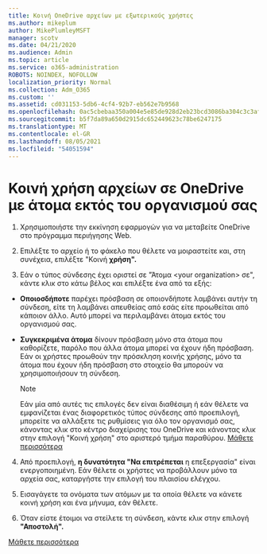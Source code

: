 ```yaml
---
title: Κοινή OneDrive αρχείων με εξωτερικούς χρήστες
ms.author: mikeplum
author: MikePlumleyMSFT
manager: scotv
ms.date: 04/21/2020
ms.audience: Admin
ms.topic: article
ms.service: o365-administration
ROBOTS: NOINDEX, NOFOLLOW
localization_priority: Normal
ms.collection: Adm_O365
ms.custom: ''
ms.assetid: cd031153-5db6-4cf4-92b7-eb562e7b9568
ms.openlocfilehash: 0ac5cbebaa350a004e5e85de928d2eb23bcd3086ba304c3c3afdfa9c13e42188
ms.sourcegitcommit: b5f7da89a650d2915dc652449623c78be6247175
ms.translationtype: MT
ms.contentlocale: el-GR
ms.lasthandoff: 08/05/2021
ms.locfileid: "54051594"
---
```

# <a name="share-files-in-onedrive-with-people-outside-your-organization"></a>Κοινή χρήση αρχείων σε OneDrive με άτομα εκτός του οργανισμού σας

1. Χρησιμοποιήστε την εκκίνηση εφαρμογών για να μεταβείτε OneDrive στο πρόγραμμα περιήγησης Web. 
    
2. Επιλέξτε το αρχείο ή το φάκελο που θέλετε να μοιραστείτε και, στη συνέχεια, επιλέξτε "Κοινή **χρήση".** 
    
3. Εάν ο τύπος σύνδεσης έχει οριστεί σε "Άτομα \<your organization\> σε", κάντε κλικ στο κάτω βέλος και επιλέξτε ένα από τα εξής: 
    
  - **Οποιοσδήποτε** παρέχει πρόσβαση σε οποιονδήποτε λαμβάνει αυτήν τη σύνδεση, είτε τη λαμβάνει απευθείας από εσάς είτε προωθείται από κάποιον άλλο. Αυτό μπορεί να περιλαμβάνει άτομα εκτός του οργανισμού σας. 
    
  - **Συγκεκριμένα άτομα** δίνουν πρόσβαση μόνο στα άτομα που καθορίζετε, παρόλο που άλλα άτομα μπορεί να έχουν ήδη πρόσβαση. Εάν οι χρήστες προωθούν την πρόσκληση κοινής χρήσης, μόνο τα άτομα που έχουν ήδη πρόσβαση στο στοιχείο θα μπορούν να χρησιμοποιήσουν τη σύνδεση. 
    
    > [!NOTE]
    > Εάν μία από αυτές τις επιλογές δεν είναι διαθέσιμη ή εάν θέλετε να εμφανίζεται ένας διαφορετικός τύπος σύνδεσης από προεπιλογή, μπορείτε  να αλλάξετε τις ρυθμίσεις για όλο τον οργανισμό σας, κάνοντας κλικ στο κέντρο διαχείρισης του OneDrive και κάνοντας κλικ στην επιλογή "Κοινή χρήση" στο αριστερό τμήμα παραθύρου. [Μάθετε περισσότερα](https://go.microsoft.com/fwlink/?linkid=871961)
  
4. Από προεπιλογή, **η δυνατότητα "Να επιτρέπεται** η επεξεργασία" είναι ενεργοποιημένη. Εάν θέλετε οι χρήστες να προβάλλουν μόνο τα αρχεία σας, καταργήστε την επιλογή του πλαισίου ελέγχου. 
    
5. Εισαγάγετε τα ονόματα των ατόμων με τα οποία θέλετε να κάνετε κοινή χρήση και ένα μήνυμα, εάν θέλετε.
    
6. Όταν είστε έτοιμοι να στείλετε τη σύνδεση, κάντε κλικ στην επιλογή **"Αποστολή".** 
    
[Μάθετε περισσότερα](https://go.microsoft.com/fwlink/?linkid=871861)
  

